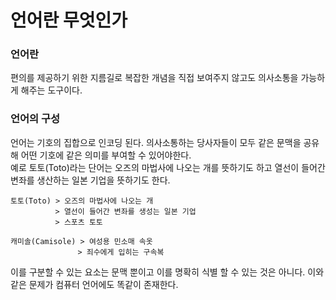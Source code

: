 # 언어란 무엇인가

### 언어란
편의를 제공하기 위한 지름길로 복잡한 개념을 직접 보여주지 않고도 의사소통을 가능하게 해주는 도구이다.

### 언어의 구성
언어는 기호의 집합으로 인코딩 된다. 의사소통하는 당사자들이 모두 같은 문맥을 공유해 어떤 기호에 같은 의미를 부여할 수 있어야한다.  
예로 토토(Toto)라는 단어는 오즈의 마법사에 나오는 개를 뜻하기도 하고 열선이 들어간 변좌를 생산하는 일본 기업을 뜻하기도 한다.  

    토토(Toto) > 오즈의 마법사에 나오는 개
              > 열선이 들어간 변좌를 생성는 일본 기업
              > 스포츠 토토
              
    캐미솔(Camisole) > 여성용 민소매 속옷
                   > 죄수에게 입히는 구속복
              
이를 구분할 수 있는 요소는 문맥 뿐이고 이를 명확히 식별 할 수 있는 것은 아니다. 이와 같은 문제가 컴퓨터 언어에도 똑같이 존재한다. 

